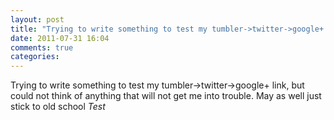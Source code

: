 ```yaml
---
layout: post
title: "Trying to write something to test my tumbler->twitter->google+ link, but could not think of anything that will not get me into trouble. May as well just stick to old school _Test_"
date: 2011-07-31 16:04
comments: true
categories: 
---
```


Trying to write something to test my tumbler->twitter->google+ link, but could not think of anything that will not get me into trouble. May as well just stick to old school _Test_

